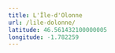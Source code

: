 ```yaml
---
title: L'Île-d'Olonne
url: /lile-dolonne/
latitude: 46.561432100000005
longitude: -1.782259
---
```

